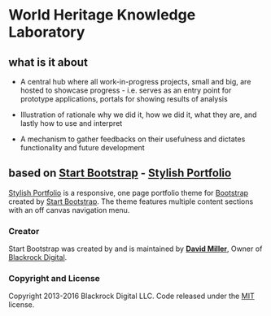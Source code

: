 # World Heritage Knowledge Laboratory

## what is it about

- A central hub where all work-in-progress projects, small and big, are hosted to showcase progress - i.e. serves as an entry point for prototype applications, portals for showing results of analysis

- Illustration of rationale why we did it, how we did it, what they are, and lastly how to use and interpret

- A mechanism to gather feedbacks on their usefulness and dictates functionality and future development

## based on [Start Bootstrap](http://startbootstrap.com/) - [Stylish Portfolio](http://startbootstrap.com/template-overviews/stylish-portfolio/)

[Stylish Portfolio](http://startbootstrap.com/template-overviews/stylish-portfolio/) is a responsive, one page portfolio theme for [Bootstrap](http://getbootstrap.com/) created by [Start Bootstrap](http://startbootstrap.com/). The theme features multiple content sections with an off canvas navigation menu.

### Creator

Start Bootstrap was created by and is maintained by **[David Miller](http://davidmiller.io/)**, Owner of [Blackrock Digital](http://blackrockdigital.io/).

### Copyright and License

Copyright 2013-2016 Blackrock Digital LLC. Code released under the [MIT](https://github.com/BlackrockDigital/startbootstrap-stylish-portfolio/blob/gh-pages/LICENSE) license.